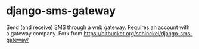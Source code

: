 django-sms-gateway
==================

Send (and receive) SMS through a web gateway. Requires an account with a gateway company. Fork from https://bitbucket.org/schinckel/django-sms-gateway/
